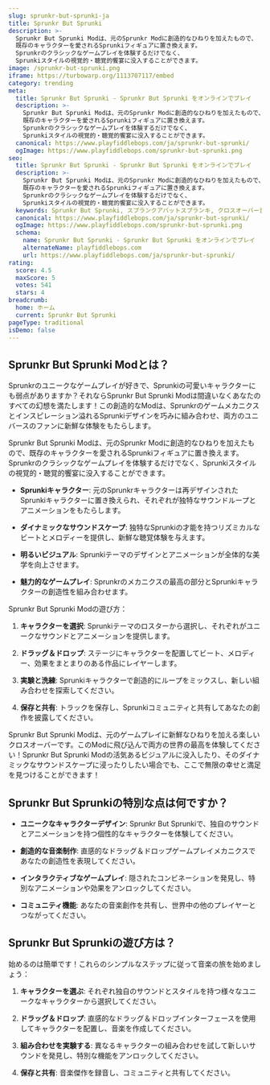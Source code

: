 ```yaml
---
slug: sprunkr-but-sprunki-ja
title: Sprunkr But Sprunki
description: >-
  Sprunkr But Sprunki Modは、元のSprunkr Modに創造的なひねりを加えたもので、
  既存のキャラクターを愛されるSprunkiフィギュアに置き換えます。
  Sprunkrのクラシックなゲームプレイを体験するだけでなく、
  Sprunkiスタイルの視覚的・聴覚的饗宴に没入することができます。
image: /sprunkr-but-sprunki.png
iframe: https://turbowarp.org/1113707117/embed
category: trending
meta:
  title: Sprunkr But Sprunki - Sprunkr But Sprunki をオンラインでプレイ
  description: >-
    Sprunkr But Sprunki Modは、元のSprunkr Modに創造的なひねりを加えたもので、
    既存のキャラクターを愛されるSprunkiフィギュアに置き換えます。
    Sprunkrのクラシックなゲームプレイを体験するだけでなく、
    Sprunkiスタイルの視覚的・聴覚的饗宴に没入することができます。
  canonical: https://www.playfiddlebops.com/ja/sprunkr-but-sprunki/
  ogImage: https://www.playfiddlebops.com/sprunkr-but-sprunki.png
seo:
  title: Sprunkr But Sprunki - Sprunkr But Sprunki をオンラインでプレイ
  description: >-
    Sprunkr But Sprunki Modは、元のSprunkr Modに創造的なひねりを加えたもので、
    既存のキャラクターを愛されるSprunkiフィギュアに置き換えます。
    Sprunkrのクラシックなゲームプレイを体験するだけでなく、
    Sprunkiスタイルの視覚的・聴覚的饗宴に没入することができます。
  keywords: Sprunkr But Sprunki, スプランクアバットスプランキ, クロスオーバー音楽ゲーム
  canonical: https://www.playfiddlebops.com/ja/sprunkr-but-sprunki/
  ogImage: https://www.playfiddlebops.com/sprunkr-but-sprunki.png
  schema:
    name: Sprunkr But Sprunki - Sprunkr But Sprunki をオンラインでプレイ
    alternateName: playfiddlebops.com
    url: https://www.playfiddlebops.com/ja/sprunkr-but-sprunki/
rating:
  score: 4.5
  maxScore: 5
  votes: 541
  stars: 4
breadcrumb:
  home: ホーム
  current: Sprunkr But Sprunki
pageType: traditional
isDemo: false
---
```


## Sprunkr But Sprunki Modとは？

Sprunkrのユニークなゲームプレイが好きで、Sprunkiの可愛いキャラクターにも弱点がありますか？それならSprunkr But Sprunki Modは間違いなくあなたのすべての幻想を満たします！この創造的なModは、Sprunkrのゲームメカニクスとインスピレーション溢れるSprunkiデザインを巧みに組み合わせ、両方のユニバースのファンに新鮮な体験をもたらします。

Sprunkr But Sprunki Modは、元のSprunkr Modに創造的なひねりを加えたもので、既存のキャラクターを愛されるSprunkiフィギュアに置き換えます。Sprunkrのクラシックなゲームプレイを体験するだけでなく、Sprunkiスタイルの視覚的・聴覚的饗宴に没入することができます。

- **Sprunkiキャラクター**: 元のSprunkrキャラクターは再デザインされたSprunkiキャラクターに置き換えられ、それぞれが独特なサウンドループとアニメーションをもたらします。

- **ダイナミックなサウンドスケープ**: 独特なSprunkiの才能を持つリズミカルなビートとメロディーを提供し、新鮮な聴覚体験を与えます。

- **明るいビジュアル**: Sprunkiテーマのデザインとアニメーションが全体的な美学を向上させます。

- **魅力的なゲームプレイ**: Sprunkrのメカニクスの最高の部分とSprunkiキャラクターの創造性を組み合わせます。

Sprunkr But Sprunki Modの遊び方：

1. **キャラクターを選択**: Sprunkiテーマのロスターから選択し、それぞれがユニークなサウンドとアニメーションを提供します。

2. **ドラッグ＆ドロップ**: ステージにキャラクターを配置してビート、メロディー、効果をまとまりのある作品にレイヤーします。

3. **実験と洗練**: Sprunkiキャラクターで創造的にループをミックスし、新しい組み合わせを探索してください。

4. **保存と共有**: トラックを保存し、Sprunkiコミュニティと共有してあなたの創作を披露してください。

Sprunkr But Sprunki Modは、元のゲームプレイに新鮮なひねりを加える楽しいクロスオーバーです。このModに飛び込んで両方の世界の最高を体験してください！Sprunkr But Sprunki Modの活気あるビジュアルに没入したり、そのダイナミックなサウンドスケープに浸ったりしたい場合でも、ここで無限の幸せと満足を見つけることができます！

## Sprunkr But Sprunkiの特別な点は何ですか？

- **ユニークなキャラクターデザイン**: Sprunkr But Sprunkiで、独自のサウンドとアニメーションを持つ個性的なキャラクターを体験してください。

- **創造的な音楽制作**: 直感的なドラッグ＆ドロップゲームプレイメカニクスであなたの創造性を表現してください。

- **インタラクティブなゲームプレイ**: 隠されたコンビネーションを発見し、特別なアニメーションや効果をアンロックしてください。

- **コミュニティ機能**: あなたの音楽創作を共有し、世界中の他のプレイヤーとつながってください。

## Sprunkr But Sprunkiの遊び方は？

始めるのは簡単です！これらのシンプルなステップに従って音楽の旅を始めましょう：

1. **キャラクターを選ぶ**: それぞれ独自のサウンドとスタイルを持つ様々なユニークなキャラクターから選択してください。

2. **ドラッグ＆ドロップ**: 直感的なドラッグ＆ドロップインターフェースを使用してキャラクターを配置し、音楽を作成してください。

3. **組み合わせを実験する**: 異なるキャラクターの組み合わせを試して新しいサウンドを発見し、特別な機能をアンロックしてください。

4. **保存と共有**: 音楽傑作を録音し、コミュニティと共有してください。